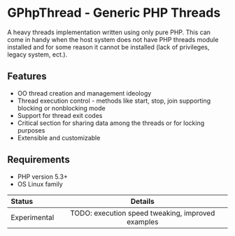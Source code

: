 GPhpThread - Generic PHP Threads
================================

A heavy threads implementation written using only pure PHP. This can
come in handy when the host system does not have PHP threads module
installed and for some reason it cannot be installed (lack of
privileges, legacy system, ect.).

Features
--------

* OO thread creation and management ideology
* Thread execution control - methods like start, stop, join supporting blocking or nonblocking mode
* Support for thread exit codes
* Critical section for sharing data among the threads or for locking purposes
* Extensible and customizable

Requirements
------------

* PHP version 5.3+
* OS Linux family

|Status|Details|
|:-----|:------------------------------------------------------------------------:|
|Experimental|TODO: execution speed tweaking, improved examples|
